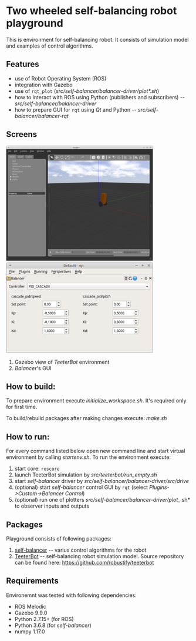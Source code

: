 # Two wheeled self-balancing robot playground

This is environment for self-balancing robot. It consists of simulation model and examples of control algorithms.


## Features

- use of Robot Operating System (ROS)
- integration with Gazebo
- use of ```rqt_plot``` (*src/self-balancer/balancer-driver/plot\*.sh*)
- how to interact with ROS using Python (publishers and subscribers) -- *src/self-balancer/balancer-driver*
- how to prepare GUI for ```rqt``` using *Qt* and Python  -- *src/self-balancer/balancer-rqt*


## Screens

[![Gazebo TeeterBot](doc/screens/gazebo-teeterbot-small.png "Gazebo TeeterBot")](doc/screens/gazebo-teeterbot.png)
[![Balancer GUI](doc/screens/balancer-rqt-small.png "Balancer GUI")](doc/screens/balancer-rqt.png)

1. Gazebo view of *TeeterBot* environment
2. *Balancer*'s GUI


## How to build:

To prepare environment execute *initialize_workspace.sh*. It's required only for first time.

To build/rebuild packages after making changes execute: *make.sh*


## How to run:

For every command listed below open new command line and start virtual environment by calling *startenv.sh*.
To run the environment execute:
1. start core: ```roscore```
2. launch TeeterBot simulation by *src/teeterbot/run_empty.sh*
3. start *self-balancer* driver by *src/self-balancer/balancer-driver/src/drive*
4. (optional) start *self-balancer* control GUI by ```rqt``` (select *Plugins->Custom->Balancer Control*)
5. (optional) run one of plotters *src/self-balancer/balancer-driver/plot_*.sh* to observer inputs and outputs


## Packages

Playground consists of following packages:
1. [self-balancer](src/self-balancer/README.md) -- varius control algorithms for the robot
2. [TeeterBot](src/teeterbot/README.md) -- self-balancing robot simulation model. Source repository can be found here: https://github.com/robustify/teeterbot


## Requirements

Environemnt was tested with following dependencies:
- ROS Melodic
- Gazebo 9.9.0
- Python 2.7.15+ (for ROS)
- Python 3.6.8 (for *self-balancer*)
- numpy 1.17.0
